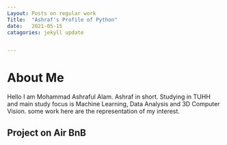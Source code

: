 ```yaml
---
Layout: Posts on regular work
Title:  "Ashraf's Profile of Python"
date:   2021-05-15
catagories: jekyll update


---
```

# About Me
Hello I am Mohammad Ashraful Alam.
Ashraf in short. 
Studying in TUHH and main study focus is Machine Learning, Data Analysis and 3D Computer Vision.
some work here are the representation of my interest.

## Project on Air BnB
